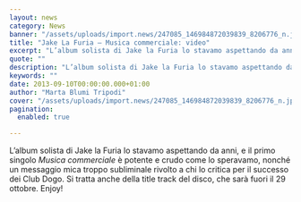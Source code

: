 ```yaml
---
layout: news
category: News
banner: "/assets/uploads/import.news/247085_146984872039839_8206776_n.jpg"
title: "Jake La Furia – Musica commerciale: video"
excerpt: "L’album solista di Jake la Furia lo stavamo aspettando da anni, e il primo singolo Musica commerciale è potente e crudo come lo speravamo, nonché un messaggio mica troppo subliminale rivolto a chi lo critica per il successo dei Club Dogo. Si tratta anche della title track del disco, che sarà fuori il 29 ottobre. [&hellip"
quote: ""
description: "L’album solista di Jake la Furia lo stavamo aspettando da anni, e il primo singolo Musica commerciale è potente e crudo come lo speravamo, nonché un messaggio mica troppo subliminale rivolto a chi lo critica per il successo dei Club Dogo. Si tratta anche della title track del disco, che sarà fuori il 29 ottobre. [&hellip"
keywords: ""
date: 2013-09-10T00:00:00.000+01:00
author: "Marta Blumi Tripodi"
cover: "/assets/uploads/import.news/247085_146984872039839_8206776_n.jpg"
pagination:
  enabled: true

---
```


L’album solista di Jake la Furia lo stavamo aspettando da anni, e il primo singolo _Musica commerciale_ è potente e crudo come lo speravamo, nonché un messaggio mica troppo subliminale rivolto a chi lo critica per il successo dei Club Dogo. Si tratta anche della title track del disco, che sarà fuori il 29 ottobre. Enjoy!

  